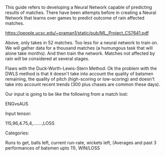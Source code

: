 This guide refers to developing a Neural Network capable of predicting results of matches. There have been attempts before in creating a Neural Network that learns over games to predict outcome of rain affected matches.

https://people.ucsc.edu/~praman1/static/pub/ML_Project_CS7641.pdf

Above, only takes in 52 matches. Too less for a neural network to train on. We will gather data for a thousand matches (a humungous task that will alone take months).
And then train the network. Matches not affected by rain will be considered at several stages.

Flaws with the Duck-Worth-Lewis-Stern Method:
  Ok the problem with the DWLS method is that it doesn't take into account the quality of batsmen remaining, the quality of pitch (high-scoring or low-scoring) and doesn't take into account recent trends (300 plus chases are common these days).
  
  Our input is going to be like the following from a match lost:
  
  ENGvsAUS
  
  Input tensor:
  
  115,96,4.75,4,.......,LOSS
  
  Categories:
  
  Runs to get, balls left, current run-rate, wickets left, (Averages and past 3 performances of batsmen upto 11), WIN/LOSS
  
  
  
  

